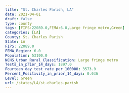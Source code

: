 ```yaml
---
title: "St. Charles Parish, LA"
date: 2021-04-01
draft: false
type: county
tags: [FIPS:22089.0,FEMA:6.0,Large fringe metro,Green]
categories: [LA]
County: St. Charles Parish
State: LA
FIPS: 22089.0
FEMA_Region: 6.0
Population: 53100.0
NCHS_Urban_Rural_Classification: Large fringe metro
Tests_in_prior_14_days: 1897.0
Fourteen_day_test_rate_per_100000: 3573.0
Percent_Positivity_in_prior_14_days: 0.036
Level: Green
url: /states/LA/st-charles-parish
---
```



